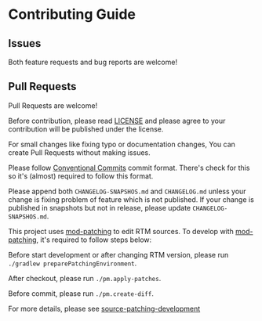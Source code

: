 # Contributing Guide

## Issues

Both feature requests and bug reports are welcome!

## Pull Requests

Pull Requests are welcome!

Before contribution, please read [LICENSE](/LICENSE) and
please agree to your contribution will be published under the license.

For small changes like fixing typo or documentation changes,
You can create Pull Requests without making issues.

Please follow [Conventional Commits] commit format.
There's check for this so it's (almost) required to follow this format.

[Conventional Commits]: https://www.conventionalcommits.org/en/v1.0.0/

Please append both `CHANGELOG-SNAPSHOS.md` and `CHANGELOG.md`
unless your change is fixing problem of feature which is not published.
If your change is published in snapshots but not in release, please update `CHANGELOG-SNAPSHOS.md`.

This project uses [mod-patching] to edit RTM sources.
To develop with [mod-patching], it's required to follow steps below:

Before start development or after changing RTM version,
please run ``./gradlew preparePatchingEnvironment``.

After checkout, please run ``./pm.apply-patches``.

Before commit, please run ``./pm.create-diff``.

For more details, please see [source-patching-development]

[mod-patching]: https://github.com/anatawa12/mod-patching
[source-patching-development]: https://github.com/anatawa12/mod-patching/blob/HEAD/docs/source-patching-development.md
